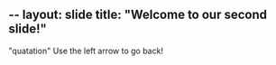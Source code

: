 --
layout: slide
title: "Welcome to our second slide!"
--
"quatation"
Use the left arrow to go back!
